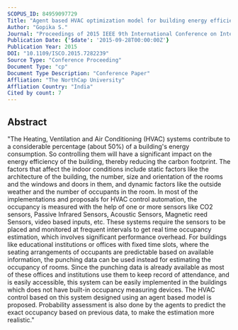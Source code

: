 ```yaml
---
SCOPUS_ID: 84959097729
Title: "Agent based HVAC optimization model for building energy efficiency"
Author: "Gopika S."
Journal: "Proceedings of 2015 IEEE 9th International Conference on Intelligent Systems and Control, ISCO 2015"
Publication Date: {'$date': '2015-09-28T00:00:00Z'}
Publication Year: 2015
DOI: "10.1109/ISCO.2015.7282239"
Source Type: "Conference Proceeding"
Document Type: "cp"
Document Type Description: "Conference Paper"
Affliation: "The NorthCap University"
Affliation Country: "India"
Cited by count: 7
---
```


## Abstract
"The Heating, Ventilation and Air Conditioning (HVAC) systems contribute to a considerable percentage (about 50%) of a building's energy consumption. So controlling them will have a significant impact on the energy efficiency of the building, thereby reducing the carbon footprint. The factors that affect the indoor conditions include static factors like the architecture of the building, the number, size and orientation of the rooms and the windows and doors in them, and dynamic factors like the outside weather and the number of occupants in the room. In most of the implementations and proposals for HVAC control automation, the occupancy is measured with the help of one or more sensors like CO2 sensors, Passive Infrared Sensors, Acoustic Sensors, Magnetic reed Sensors, video based inputs, etc. These systems require the sensors to be placed and monitored at frequent intervals to get real time occupancy estimation, which involves significant performance overhead. For buildings like educational institutions or offices with fixed time slots, where the seating arrangements of occupants are predictable based on available information, the punching data can be used instead for estimating the occupancy of rooms. Since the punching data is already available as most of these offices and institutions use them to keep record of attendance, and is easily accessible, this system can be easily implemented in the buildings which does not have built-in occupancy measuring devices. The HVAC control based on this system designed using an agent based model is proposed. Probability assessment is also done by the agents to predict the exact occupancy based on previous data, to make the estimation more realistic."
